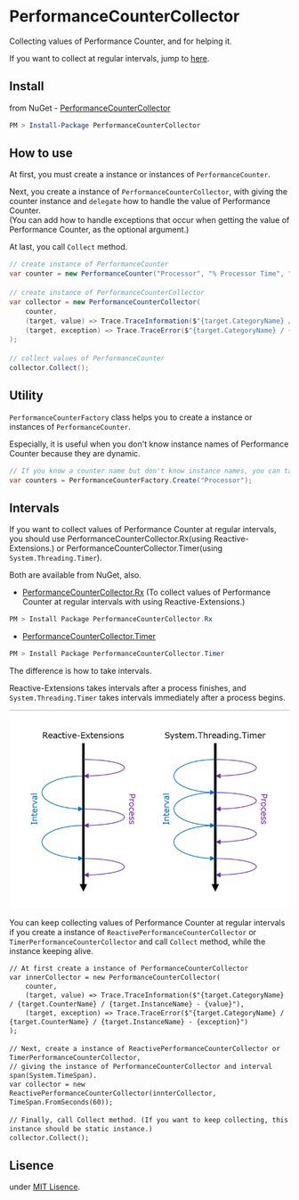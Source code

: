 # PerformanceCounterCollector

Collecting values of Performance Counter, and for helping it.

If you want to collect at regular intervals, jump to [here](https://github.com/ttakahari/PerformanceCounterCollector#intervals).

## Install

from NuGet - [PerformanceCounterCollector](https://www.nuget.org/packages/PerformanceCounterCollector/)

```ps1
PM > Install-Package PerformanceCounterCollector
```

## How to use

At first, you must create a instance or instances of ```PerformanceCounter```.

Next, you create a instance of ```PerformanceCounterCollector```, with giving the counter instance and ```delegate``` how to handle the value of Performance Counter.  
(You can add how to handle exceptions that occur when getting the value of Performance Counter, as the optional argument.)

At last, you call ```Collect``` method.

```csharp
// create instance of PerformanceCounter
var counter = new PerformanceCounter("Processor", "% Processor Time", "_Total");

// create instance of PerformanceCounterCollector
var collector = new PerformanceCounterCollector(
    counter,
    (target, value) => Trace.TraceInformation($"{target.CategoryName} / {target.CounterName} / {target.InstanceName} - {value}"),
    (target, exception) => Trace.TraceError($"{target.CategoryName} / {target.CounterName} / {target.InstanceName} - {exception}")
);

// collect values of PerformanceCounter
collector.Collect();
```

## Utility

```PerformanceCounterFactory``` class helps you to create a instance or instances of ```PerformanceCounter```.

Especially, it is useful when you don't know instance names of Performance Counter because they are dynamic.

```csharp
// If you know a counter name but don't know instance names, you can take all counters with giving tha category name of Performance Counter.
var counters = PerformanceCounterFactory.Create("Processor");
```

## Intervals

If you want to collect values of Performance Counter at regular intervals, you should use PerformanceCounterCollector.Rx(using Reactive-Extensions.) or PerformanceCounterCollector.Timer(using ```System.Threading.Timer```).

Both are available from NuGet, also.

* [PerformanceCounterCollector.Rx](https://www.nuget.org/packages/PerformanceCounterCollector.Rx/) (To collect values of Performance Counter at regular intervals with using Reactive-Extensions.)

```ps1
PM > Install Package PerformanceCounterCollector.Rx
```

* [PerformanceCounterCollector.Timer](https://www.nuget.org/packages/PerformanceCounterCollector.Timer/)

```ps1
PM > Install Package PerformanceCounterCollector.Timer
```

The difference is how to take intervals.

Reactive-Extensions takes intervals after a process finishes, and ```System.Threading.Timer``` takes intervals immediately after a process begins.

![difference](https://github.com/ttakahari/PerformanceCounterCollector/blob/master/doc/difference.png)

You can keep collecting values of Performance Counter at regular intervals if you create a instance of ```ReactivePerformanceCounterCollector``` or ```TimerPerformanceCounterCollector``` and call ```Collect``` method, while the instance keeping alive.

```charp
// At first create a instance of PerformanceCounterCollector
var innerCollector = new PerformanceCounterCollector(
    counter,
    (target, value) => Trace.TraceInformation($"{target.CategoryName} / {target.CounterName} / {target.InstanceName} - {value}"),
    (target, exception) => Trace.TraceError($"{target.CategoryName} / {target.CounterName} / {target.InstanceName} - {exception}")
);

// Next, create a instance of ReactivePerformanceCounterCollector or TimerPerformanceCounterCollector,
// giving the instance of PerformanceCounterCollector and interval span(System.TimeSpan).
var collector = new ReactivePerformanceCounterCollector(innterCollector, TimeSpan.FromSeconds(60));

// Finally, call Collect method. (If you want to keep collecting, this instance should be static instance.)
collector.Collect();
```

## Lisence

under [MIT Lisence](https://opensource.org/licenses/MIT).
